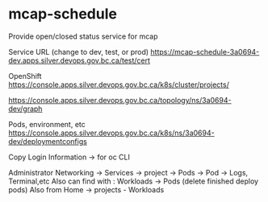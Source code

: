 
# mcap-schedule

Provide open/closed status service for mcap

Service URL (change to dev, test, or prod)
https://mcap-schedule-3a0694-dev.apps.silver.devops.gov.bc.ca/test/cert

OpenShift
https://console.apps.silver.devops.gov.bc.ca/k8s/cluster/projects/

https://console.apps.silver.devops.gov.bc.ca/topology/ns/3a0694-dev/graph

Pods, environment, etc
https://console.apps.silver.devops.gov.bc.ca/k8s/ns/3a0694-dev/deploymentconfigs

Copy Login Information -> for oc CLI

Administrator
Networking -> Services -> project -> Pods -> Pod -> Logs, Terminal,etc
Also can find with : Workloads -> Pods  (delete finished deploy pods)
Also from Home -> projects - Workloads